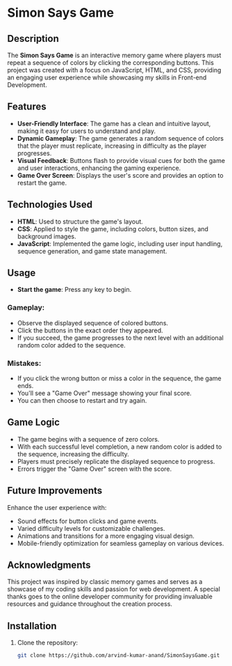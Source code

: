 # Simon Says Game

## Description

The **Simon Says Game** is an interactive memory game where players must repeat a sequence of colors by clicking the corresponding buttons. This project was created with a focus on JavaScript, HTML, and CSS, providing an engaging user experience while showcasing my skills in Front-end Development.

## Features

- **User-Friendly Interface**: The game has a clean and intuitive layout, making it easy for users to understand and play.
- **Dynamic Gameplay**: The game generates a random sequence of colors that the player must replicate, increasing in difficulty as the player progresses.
- **Visual Feedback**: Buttons flash to provide visual cues for both the game and user interactions, enhancing the gaming experience.
- **Game Over Screen**: Displays the user's score and provides an option to restart the game.

## Technologies Used

- **HTML**: Used to structure the game's layout.
- **CSS**: Applied to style the game, including colors, button sizes, and background images.
- **JavaScript**: Implemented the game logic, including user input handling, sequence generation, and game state management.

## Usage

- **Start the game**: Press any key to begin.

### Gameplay:

- Observe the displayed sequence of colored buttons.
- Click the buttons in the exact order they appeared.
- If you succeed, the game progresses to the next level with an additional random color added to the sequence.

### Mistakes:

- If you click the wrong button or miss a color in the sequence, the game ends.
- You'll see a "Game Over" message showing your final score.
- You can then choose to restart and try again.

## Game Logic

- The game begins with a sequence of zero colors.
- With each successful level completion, a new random color is added to the sequence, increasing the difficulty.
- Players must precisely replicate the displayed sequence to progress.
- Errors trigger the "Game Over" screen with the score.

## Future Improvements

Enhance the user experience with:

- Sound effects for button clicks and game events.
- Varied difficulty levels for customizable challenges.
- Animations and transitions for a more engaging visual design.
- Mobile-friendly optimization for seamless gameplay on various devices.

## Acknowledgments

This project was inspired by classic memory games and serves as a showcase of my coding skills and passion for web development. A special thanks goes to the online developer community for providing invaluable resources and guidance throughout the creation process.

## Installation

1. Clone the repository:
   ```bash
   git clone https://github.com/arvind-kumar-anand/SimonSaysGame.git
   ```
